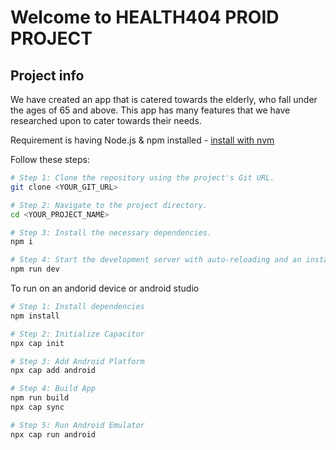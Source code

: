 # Welcome to HEALTH404 PROID PROJECT

## Project info

We have created an app that is catered towards the elderly, who fall under the ages of 65 and above. This app has many features that we have researched upon to cater towards their needs.

Requirement is having Node.js & npm installed - [install with nvm](https://github.com/nvm-sh/nvm#installing-and-updating)

Follow these steps:

```sh
# Step 1: Clone the repository using the project's Git URL.
git clone <YOUR_GIT_URL>

# Step 2: Navigate to the project directory.
cd <YOUR_PROJECT_NAME>

# Step 3: Install the necessary dependencies.
npm i

# Step 4: Start the development server with auto-reloading and an instant preview.
npm run dev
```

To run on an andorid device or android studio
```sh
# Step 1: Install dependencies
npm install

# Step 2: Initialize Capacitor
npx cap init

# Step 3: Add Android Platform
npx cap add android

# Step 4: Build App
npm run build
npx cap sync

# Step 5: Run Android Emulator
npx cap run android
```
